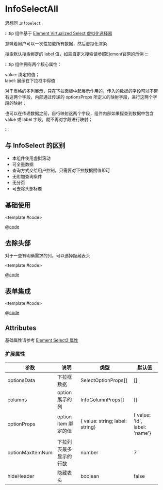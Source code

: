 # InfoSelectAll

思想同 `InfoSelect`

:::tip
组件基于 [Element Virtualized Select 虚拟化选择器](https://element-plus.gitee.io/zh-CN/component/select-v2.html)

意味着用户可以一次性加载所有数据，然后虚拟化渲染

搜索默认搜索绑定的 label 值，如需自定义搜索请参照Element官网的示例
:::

:::tip
组件拥有两个核心属性：

value: 绑定的值；<br/>
label: 展示在下拉框中得值

对于表格的多列展示，只在下拉面板中起展示作用的，传入的数据的字段可以不带有这两个字段，内部通过传递的 optionsProps 所定义的映射字段，进行这两个字段的映射；

也可以在传递数据之前，自行映射这两个字段，组件内部如果探查到数据中包含 value 或 label 字段，就不再对字段进行映射；

:::

## 与 InfoSelect 的区别

* 本组件使用虚拟滚动
* 可全量数据
* 查询方式交给用户控制，只需要对下拉数据赋值即可
* 无附加查询条件
* 无分页
* 可去除头部标题

## 基础使用

<demo-block>

<InfoSAA-infoSelectAll-index />

<template #code>

@[code](@demoroot/InfoSAA/infoSelectAll/index.vue)

</template>

</demo-block>

## 去除头部

对于一些有明确需求的列，可以选择隐藏表头

<demo-block>

<InfoSAA-infoSelectAll-hideHeader />

<template #code>

@[code](@demoroot/InfoSAA/infoSelectAll/hideHeader.vue)

</template>

</demo-block>

## 表单集成

<demo-block>

<InfoSAA-infoSelectAll-formInside />

<template #code>

@[code](@demoroot/InfoSAA/infoSelectAll/formInside.vue)

</template>

</demo-block>

## Attributes

基础属性请参考 [Element Select2 属性](https://element-plus.gitee.io/zh-CN/component/select-v2.html#selectv2-%E5%B1%9E%E6%80%A7)

### 扩展属性

参数|说明|类型|默认值
-----|-----|-----|-----
optionsData | 下拉框数据 | SelectOptionProps[] | []
columns | option 展示的列 | InfoColumnProps[] | []
optionProps | option item 绑定的值 | { value: string; label: string} | { value: 'id', label: 'name'}
optionMaxItemNum | 下拉列表最多显示的行数 | number | 7
hideHeader | 隐藏表头 | boolean | false
